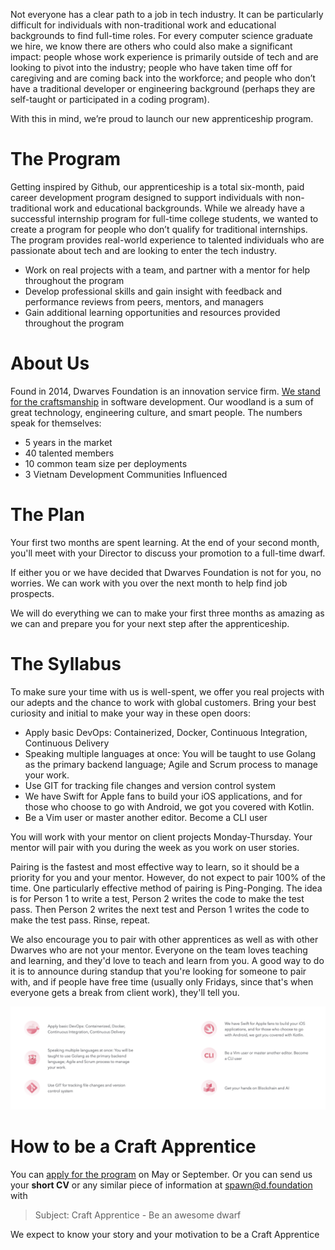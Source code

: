 Not everyone has a clear path to a job in tech industry. It can be particularly difficult for individuals with non-traditional work and educational backgrounds to find full-time roles. For every computer science graduate we hire, we know there are others who could also make a significant impact: people whose work experience is primarily outside of tech and are looking to pivot into the industry; people who have taken time off for caregiving and are coming back into the workforce; and people who don’t have a traditional developer or engineering background (perhaps they are self-taught or participated in a coding program).

With this in mind, we’re proud to launch our new apprenticeship program.

# The Program

Getting inspired by Github, our apprenticeship is a total six-month, paid career development program designed to support individuals with non-traditional work and educational backgrounds. While we already have a successful internship program for full-time college students, we wanted to create a program for people who don’t qualify for traditional internships. The program provides real-world experience to talented individuals who are passionate about tech and are looking to enter the tech industry.

- Work on real projects with a team, and partner with a mentor for help throughout the program
- Develop professional skills and gain insight with feedback and performance reviews from peers, mentors, and managers
- Gain additional learning opportunities and resources provided throughout the program

# About Us

Found in 2014, Dwarves Foundation is an innovation service firm. [We stand for the craftsmanship](/additional-info/what-we-stand-for.md) in software development. Our woodland is a sum of great technology, engineering culture, and smart people. The numbers speak for themselves:

- 5 years in the market
- 40 talented members
- 10 common team size per deployments
- 3 Vietnam Development Communities Influenced

# The Plan

Your first two months are spent learning. At the end of your second month, you'll meet with your Director to discuss your promotion to a full-time dwarf.

If either you or we have decided that Dwarves Foundation is not for you, no worries. We can work with you over the next month to help find job prospects.

We will do everything we can to make your first three months as amazing as we can and prepare you for your next step after the apprenticeship.

# The Syllabus

To make sure your time with us is well-spent, we offer you real projects with our adepts and the chance to work with global customers. Bring your best curiosity and initial to make your way in these open doors:

- Apply basic DevOps: Containerized, Docker, Continuous Integration, Continuous Delivery
- Speaking multiple languages at once: You will be taught to use Golang as the primary backend language; Agile and Scrum process to manage your work.
- Use GIT for tracking file changes and version control system
- We have Swift for Apple fans to build your iOS applications, and for those who choose to go with Android, we got you covered with Kotlin.
- Be a Vim user or master another editor. Become a CLI user

You will work with your mentor on client projects Monday-Thursday. Your mentor will pair with you during the week as you work on user stories.

Pairing is the fastest and most effective way to learn, so it should be a priority for you and your mentor. However, do not expect to pair 100% of the time. One particularly effective method of pairing is Ping-Ponging. The idea is for Person 1 to write a test, Person 2 writes the code to make the test pass. Then Person 2 writes the next test and Person 1 writes the code to make the test pass. Rinse, repeat.

We also encourage you to pair with other apprentices as well as with other Dwarves who are not your mentor. Everyone on the team loves teaching and learning, and they'd love to teach and learn from you. A good way to do it is to announce during standup that you're looking for someone to pair with, and if people have free time (usually only Fridays, since that's when everyone gets a break from client work), they'll tell you.

![](/images/internship-program-02.png)

# How to be a Craft Apprentice

You can [apply for the program](https://apprentice.dwarves.foundation) on May or September. Or you can send us your **short CV** or any similar piece of information at [spawn@d.foundation](mailto:spawn@d.foundation) with 

> Subject: Craft Apprentice - Be an awesome dwarf

We expect to know your story and your motivation to be a Craft Apprentice